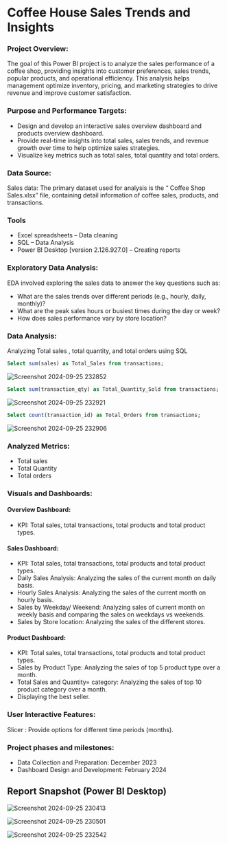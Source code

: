 # Coffee House Sales Trends and Insights
### Project Overview:
The goal of this Power BI project is to analyze the sales performance of a coffee shop, providing insights into customer preferences, sales trends, popular products, and operational efficiency. This analysis helps management optimize inventory, pricing, and marketing strategies to drive revenue and improve customer satisfaction.
### Purpose and Performance Targets:
- Design and develop an interactive sales overview dashboard and products overview dashboard.
- Provide real-time insights into total sales, sales trends, and revenue growth over time to help optimize sales strategies.
- Visualize key metrics such as total sales, total quantity and total orders.
### Data Source:
Sales data: The primary dataset used for analysis is the “ Coffee Shop Sales.xlsx” file, containing detail information of coffee sales, products, and transactions.
### Tools
- Excel spreadsheets – Data cleaning
- SQL – Data Analysis
- Power BI Desktop [version 2.126.927.0] – Creating reports
### Exploratory Data Analysis:
EDA involved exploring the sales data to answer the key questions such as:
- What are the sales trends over different periods (e.g., hourly, daily, monthly)?
- What are the peak sales hours or busiest times during the day or week?
- How does sales performance vary by store location?
### Data Analysis:
Analyzing Total sales , total quantity, and total orders using SQL
```sql
Select sum(sales) as Total_Sales from transactions;
```
![Screenshot 2024-09-25 232852](https://github.com/user-attachments/assets/b51d42d7-99a4-4452-acf9-6039110df2d3)

```sql
Select sum(transaction_qty) as Total_Quantity_Sold from transactions;
```
![Screenshot 2024-09-25 232921](https://github.com/user-attachments/assets/1835015d-3066-474c-91aa-df63297d75e3)

```sql
Select count(transaction_id) as Total_Orders from transactions;
```

![Screenshot 2024-09-25 232906](https://github.com/user-attachments/assets/1d4db0dc-f183-4414-a756-b46d3d6635a8)

### Analyzed Metrics:
- Total sales
- Total Quantity
- Total orders
### Visuals and Dashboards:
#### Overview Dashboard:
- KPI: Total sales, total transactions, total products and total product types.
#### Sales Dashboard:
- KPI: Total sales, total transactions, total products and total product types.
- Daily Sales Analysis: Analyzing the sales of the current month on daily basis.
- Hourly Sales Analysis: Analyzing the sales of the current month on hourly basis.
- Sales by Weekday/ Weekend: Analyzing sales of current month on weekly basis and comparing the sales on weekdays vs weekends.
- Sales by Store location: Analyzing the sales of the different stores.
#### Product Dashboard:
- KPI: Total sales, total transactions, total products and total product types.
- Sales by Product Type: Analyzing the sales of top 5 product type over a month.
- Total Sales and Quantity= category: Analyzing the sales of top 10 product category over a month.
- Displaying the best seller.
### User Interactive Features:
Slicer : Provide options for different time periods (months).
### Project phases and milestones:
- Data Collection and Preparation: December 2023
- Dashboard Design and Development: February 2024
## Report Snapshot (Power BI Desktop)


![Screenshot 2024-09-25 230413](https://github.com/user-attachments/assets/014bc45e-4aba-40f1-9fd1-eb93cb142e1c)



![Screenshot 2024-09-25 230501](https://github.com/user-attachments/assets/0feca734-ff57-42b3-b7d1-f270a666e64c)



![Screenshot 2024-09-25 232542](https://github.com/user-attachments/assets/92586947-9823-4d60-9c74-53197643c87c)


